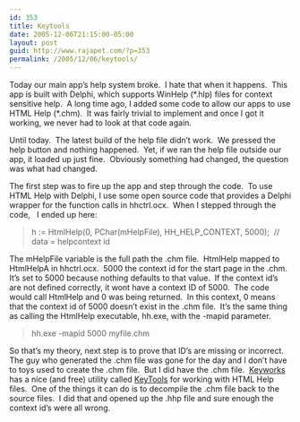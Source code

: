 ```yaml
---
id: 353
title: Keytools
date: 2005-12-06T21:15:00-05:00
layout: post
guid: http://www.rajapet.com/?p=353
permalink: /2005/12/06/keytools/
---
```

Today our main app’s help system broke.  I hate that when it happens.  This app is built with Delphi, which supports WinHelp (\*.hlp) files for context sensitive help.  A long time ago, I added some code to allow our apps to use HTML Help (\*.chm).  It was fairly trivial to implement and once I got it working, we never had to look at that code again.

Until today.  The latest build of the help file didn’t work.  We pressed the help button and nothing happened.  Yet, if we ran the help file outside our app, it loaded up just fine.  Obviously something had changed, the question was what had changed.

The first step was to fire up the app and step through the code.  To use HTML Help with Delphi, I use some open source code that provides a Delphi wrapper for the function calls in hhctrl.ocx.  When I stepped through the code,   I ended up here:

<blockquote dir="ltr">
  <p>
    h := HtmlHelp(0, PChar(mHelpFile), HH_HELP_CONTEXT, 5000);  // data = helpcontext id
  </p>
</blockquote>

The mHelpFile variable is the full path the .chm file.  HtmlHelp mapped to HtmlHelpA in hhctrl.ocx.  5000 the context id for the start page in the .chm.  It’s set to 5000 because nothing defaults to that value.  If the context id’s are not defined correctly, it wont have a context ID of 5000.  The code would call HtmlHelp and 0 was being returned.  In this context, 0 means that the context id of 5000 doesn’t exist in the .chm file.  It’s the same thing as calling the HtmlHelp executable, hh.exe, with the -mapid parameter.

<blockquote dir="ltr">
  <p>
    hh.exe -mapid 5000 myfile.chm
  </p>
</blockquote>

So that’s my theory, next step is to prove that ID’s are missing or incorrect.  The guy who generated the .chm file was gone for the day and I don’t have to toys used to create the .chm file.  But I did have the .chm file.  [Keyworks](http://www.keyworks.net/) has a nice (and free) utility called [KeyTools](http://www.keyworks.net/keytools.htm) for working with HTML Help files.  One of the things it can do is to decompile the .chm file back to the source files.  I did that and opened up the .hhp file and sure enough the context id’s were all wrong.